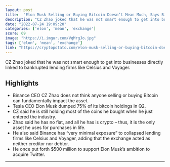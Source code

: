 ```yaml
---
layout: post
title:  "Elon Musk Selling or Buying Bitcoin Doesn’t Mean Much, Says Binance CEO"
description: "CZ Zhao joked that he was not smart enough to get into businesses directly linked to bankrupted lending firms like Celsius and Voyager."
date: "2022-07-24 19:09:20"
categories: ['elon', 'mean', 'exchange']
score: 69
image: "https://i.imgur.com/VqMrgJo.jpg"
tags: ['elon', 'mean', 'exchange']
link: "https://cryptopotato.com/elon-musk-selling-or-buying-bitcoin-doent-mean-much-says-binance-ceo/"
---
```


CZ Zhao joked that he was not smart enough to get into businesses directly linked to bankrupted lending firms like Celsius and Voyager.

## Highlights

- Binance CEO CZ Zhao does not think anyone selling or buying Bitcoin can fundamentally impact the asset.
- Tesla CEO Elon Musk dumped 75% of its bitcoin holdings in Q2.
- CZ said he is still holding most of the coins he bought when he just entered the industry.
- Zhao said he has no fiat, and all he has is crypto – thus, it is the only asset he uses for purchases in life.
- He also said Binance has “very minimal exposure” to collapsed lending firms like Celsius and Voyager, adding that the exchange acted as neither creditor nor debtor.
- He once put forth $500 million to support Elon Musk’s ambition to acquire Twitter.

---

